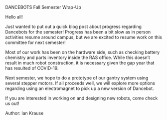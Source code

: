 DANCEBOTS Fall Semester Wrap-Up

Hello all! 

Just wanted to put out a quick blog post about progress regarding Dancebots for the semester! Progress has been a bit slow as in person activities resume around campus, but we are excited to resume work on this committee for next semester! 

Most of our work has been on the hardware side, such as checking battery chemistry and parts inventory inside the RAS office. While this doesn’t result in much robot construction, it is necessary given the gap year that has resulted of COVID-19. 

Next semester, we hope to do a prototype of our gantry system using several stepper motors. If all proceeds well, we will explore more options regarding using an electromagnet to pick up a new version of Dancebot. 

If you are interested in working on and designing new robots, come check us out! 



Author: Ian Krause 